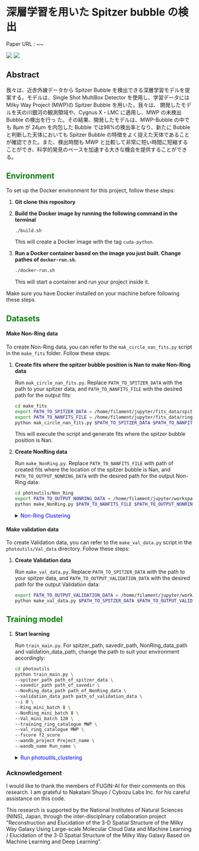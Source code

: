 # 深層学習を用いた Spitzer bubble の検出

Paper URL : ~~


<p style="display: inline">
  <!-- バックエンドの言語一覧 -->
  <img src="https://img.shields.io/badge/-Python-F2C63C.svg?logo=python&style=for-the-badge">
  <!-- インフラ一覧 -->
  <img src="https://img.shields.io/badge/-Docker-1488C6.svg?logo=docker&style=for-the-badge">
</p>

## Abstract

我々は、近赤外線データから Spitzer Bubble を検出できる深層学習モデルを提案する。モデルは、Single Shot MultiBox Detector を使用し、学習データには Milky Way Project (MWP)の Spitzer Bubble を用いた。我々は、 開発したモデルを天の川銀河の観測領域や、Cygnus X・LMC に適用し、MWP の未検出 Bubble の検出を行っ た。その結果、開発したモデルは、MWP-Bubble の中でも 8μm が 24μm を内包した Bubble では98%の検出率となり、新たに Bubble と判断した天体においても Spitzer Bubble の特徴をよく捉えた天体であることが確認できた。また、検出時間も MWP と比較して非常に短い時間に短縮することができ、科学的発見のペースを加速する大きな機会を提供することができる。



## <span style="color: green; ">Environment</span>
To set up the Docker environment for this project, follow these steps:

1. **Git clone this repository**

2. **Build the Docker image by running the following command in the terminal**

    ```bash
    ./build.sh
    ```

    This will create a Docker image with the tag `cuda-python`.

3. **Run a Docker container based on the image you just built. Change pathes of `docker-run.sh`.**

    ```bash
    ./docker-run.sh
    ```

    This will start a container and run your project inside it.

Make sure you have Docker installed on your machine before following these steps.

## <span style="color: green; ">Datasets</span>

#### Make Non-Ring data
To create Non-Ring data, you can refer to the `mak_circle_nan_fits.py` script in the `make_fits` folder. Follow these steps:

1. **Create fits where the spitzer bubble position is Nan to make Non-Ring data**

    Run `mak_circle_nan_fits.py`. Replace `PATH_TO_SPITZER_DATA` with the path to your spitzer data, and `PATH_TO_NANFITS_FILE` with the desired path for the output fits:

    ```bash
    cd make_fits
    export PATH_TO_SPITZER_DATA = /home/filament/jupyter/fits_data/spitzer_data
    export PATH_TO_NANFITS_FILE = /home/filament/jupyter/fits_data/ring_to_circle_nan_fits
    python mak_circle_nan_fits.py $PATH_TO_SPITZER_DATA $PATH_TO_NANFITS_FILE
    ```
    This will execute the script and generate fits where the spitzer bubble position is Nan.

2. **Create NonRing data**

    Run `make_NonRing.py`. Replace `PATH_TO_NANFITS_FILE` with path of created fits where the location of the spitzer bubble is Nan, and `PATH_TO_OUTPUT_NONRING_DATA` with the desired path for the output Non-Ring data:

    ```bash
    cd photoutils/Non_Ring
    export PATH_TO_OUTPUT_NONRING_DATA = /home/filament/jupyter/workspace/NonRing_png
    python make_NonRing.py $PATH_TO_NANFITS_FILE $PATH_TO_OUTPUT_NONRING_DATA
    ```

    <details><summary> <span style="color: blue; ">Non-Ring Clustering</span></summary>

    1. **Copy the NonRing data**

        Start by making a copy of the Non-Ring data you created above. This is to ensure that the original data remains unchanged during the clustering process. You can do this using a command like:

        ```bash
        export PATH_TO_NONRING_DATA_COPY = /home/filament/jupyter/workspace/NonRing_png_copy
        cp -r $PATH_TO_OUTPUT_NONRING_DATA $PATH_TO_NONRING_DATA_COPY
        ```

    2. **NonRing clustering**

        Run the clustering.py script to perform clustering on the Non-Ring data:

        ```bash
        python clustering.py class_num model_version $PATH_TO_NONRING_DATA_COPY
        ```
    </details>

#### Make validation data

To create Validation data, you can refer to the `make_val_data.py` script in the `photoutils/Val_data` directory. Follow these steps:

1. **Create Validation data**

    Run `make_val_data.py`. Replace `PATH_TO_SPITZER_DATA` with the path to your spitzer data, and `PATH_TO_OUTPUT_VALIDATION_DATA` with the desired path for the output Validation data:
    ```bash
    export PATH_TO_OUTPUT_VALIDATION_DATA = /home/filament/jupyter/workspace/cut_val_png
    python make_val_data.py $PATH_TO_SPITZER_DATA $PATH_TO_OUTPUT_VALIDATION_DATA
    ```


## <span style="color: green; ">Training model</span>

1. **Start learning**

    Run `train_main.py`. For spitzer_path, savedir_path, NonRing_data_path and validation_data_path, change the path to suit your environment accordingly:

    ```bash
    cd photoutils
    python train_main.py \
    --spitzer_path path_of_spitzer_data \
    --savedir_path path_of_savedir \
    --NonRing_data_path path_of_NonRing_data \
    --validation_data_path path_of_validation_data \
    --i 0 \
    --Ring_mini_batch 8 \
    --NonRing_mini_batch 8 \
    --Val_mini_batch 128 \
    --training_ring_catalogue MWP \
    --val_ring_catalogue MWP \
    --fscore f2_score
    --wandb_project Project_name \
    --wandb_name Run_name \
    ```

    <details><summary> <span style="color: blue; ">Run photoutils_clustering</span></summary>

    if you run `photoutils_clustering` script, follow these steps:

    1. **Run train_main.py in the `photoutils_clustering`**:

        Replace `class_num` with the determined number of classes. `NonRing_remove_class_list` and `NonRing_aug_num` are also replaced with a predetermined value:

        ```bash
        cd photoutils_clustering
        python train_main.py \
        --spitzer_path path_of_spitzer_data \
        --savedir_path path_of_savedir \
        --NonRing_data_path path_of_NonRing_data \
        --validation_data_path path_of_validation_data \
        --i 0 \
        --Ring_mini_batch 8 \
        --NonRing_mini_batch 8 \
        --Val_mini_batch 128 \
        --training_ring_catalogue MWP \
        --val_ring_catalogue MWP \
        --fscore f2_score
        --wandb_project Project_name \
        --wandb_name Run_name \
        --NonRing_class_num 10 \
        --NonRing_remove_class_list 5 9 \
        --NonRing_aug_num 1 1 1 1 1 0 1 1 1 0
        ```

        **Note**: Before executing the command, the clustered Non-Ring must be formed.

    </details>

### Acknowledgement
I would like to thank the members of FUGIN-AI for their comments on this research. I am grateful to Nakatani Shuyo / Cybozu Labs Inc. for his careful assistance on this code.

This research is supported by the National Institutes of Natural Sciences (NINS), Japan, through the inter-disciplinary collaboration project ”Reconstruction and Elucidation of the 3-D Spatial Structure of the Milky Way Galaxy Using Large-scale Molecular Cloud Data and Machine Learning / Elucidation of the 3-D Spatial Structure of the Milky Way Galaxy Based on Machine Learning and Deep Learning”.
